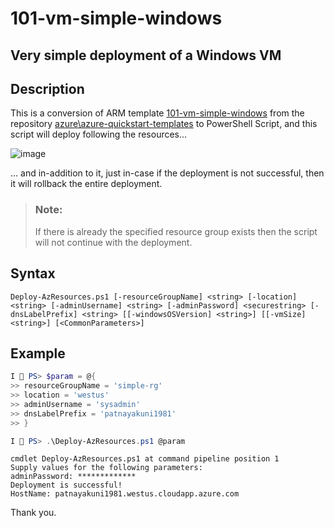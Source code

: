 101-vm-simple-windows
===
Very simple deployment of a Windows VM
---

## Description

This is a conversion of ARM template [101-vm-simple-windows](https://github.com/Azure/azure-quickstart-templates/tree/master/101-vm-simple-windows) from the repository [azure\azure-quickstart-templates](https://github.com/Azure/azure-quickstart-templates) to PowerShell Script, and this script will deploy following the resources...

![image](https://github.com/kpatnayakuni/azure-quickstart-psscripts/blob/master/101-vm-simple-windows/resources.png)

... and in-addition to it, just in-case if the deployment is not successful, then it will rollback the entire deployment.

> ### Note: 
> If there is already the specified resource group exists then the script will not continue with the deployment.

## Syntax
```
Deploy-AzResources.ps1 [-resourceGroupName] <string> [-location] <string> [-adminUsername] <string> [-adminPassword] <securestring> [-dnsLabelPrefix] <string> [[-windowsOSVersion] <string>] [[-vmSize] <string>] [<CommonParameters>]
```
## Example
```powershell
I 💙 PS> $param = @{
>> resourceGroupName = 'simple-rg'
>> location = 'westus'
>> adminUsername = 'sysadmin'
>> dnsLabelPrefix = 'patnayakuni1981'
>> }

I 💙 PS> .\Deploy-AzResources.ps1 @param
```
```
cmdlet Deploy-AzResources.ps1 at command pipeline position 1
Supply values for the following parameters:
adminPassword: *************
Deployment is successful!
HostName: patnayakuni1981.westus.cloudapp.azure.com
```

Thank you.
